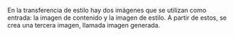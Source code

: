 En la transferencia de estilo hay dos imágenes que se utilizan como entrada: la imagen de contenido y la imagen de estilo. A partir de estos, se crea una tercera imagen, llamada imagen generada.
